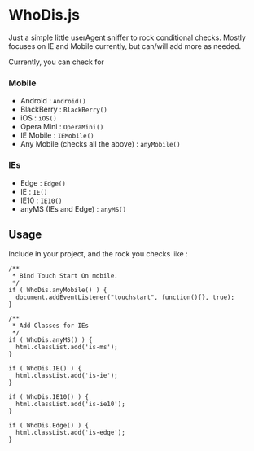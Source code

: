 # WhoDis.js

Just a simple little userAgent sniffer to rock conditional checks.
Mostly focuses on IE and Mobile currently, but can/will add more as needed.

Currently, you can check for

### Mobile
- Android : `Android()`
- BlackBerry : `BlackBerry()`
- iOS : `iOS()`
- Opera Mini : `OperaMini()`
- IE Mobile : `IEMobile()`
- Any Mobile (checks all the above) : `anyMobile()`

### IEs
- Edge : `Edge()`
- IE : `IE()`
- IE10 : `IE10()`
- anyMS (IEs and Edge) : `anyMS()`


## Usage

Include in your project, and the rock you checks like :

```
/**
 * Bind Touch Start On mobile.
 */
if ( WhoDis.anyMobile() ) {
  document.addEventListener("touchstart", function(){}, true);
}

/**
 * Add Classes for IEs
 */
if ( WhoDis.anyMS() ) {
  html.classList.add('is-ms');
}

if ( WhoDis.IE() ) {
  html.classList.add('is-ie');
}

if ( WhoDis.IE10() ) {
  html.classList.add('is-ie10');
}

if ( WhoDis.Edge() ) {
  html.classList.add('is-edge');
}
```
